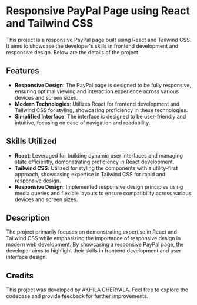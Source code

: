 # Responsive PayPal Page using React and Tailwind CSS

This project is a responsive PayPal page built using React and Tailwind CSS. It aims to showcase the developer's skills in frontend development and responsive design. Below are the details of the project.

## Features

- **Responsive Design**: The PayPal page is designed to be fully responsive, ensuring optimal viewing and interaction experience across various devices and screen sizes.
- **Modern Technologies**: Utilizes React for frontend development and Tailwind CSS for styling, showcasing proficiency in these technologies.
- **Simplified Interface**: The interface is designed to be user-friendly and intuitive, focusing on ease of navigation and readability.

## Skills Utilized

- **React**: Leveraged for building dynamic user interfaces and managing state efficiently, demonstrating proficiency in React development.
- **Tailwind CSS**: Utilized for styling the components with a utility-first approach, showcasing expertise in Tailwind CSS for rapid and responsive design.
- **Responsive Design**: Implemented responsive design principles using media queries and flexible layouts to ensure compatibility across various devices and screen sizes.

## Description

The project primarily focuses on demonstrating expertise in React and Tailwind CSS while emphasizing the importance of responsive design in modern web development. By showcasing a responsive PayPal page, the developer aims to highlight their skills in frontend development and user interface design.

## Credits

This project was developed by AKHILA CHERYALA. Feel free to explore the codebase and provide feedback for further improvements.

